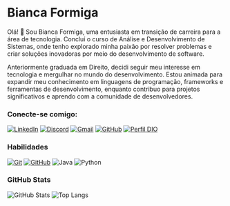 # Bianca Formiga

Olá! 👋 Sou Bianca Formiga, uma entusiasta em transição de carreira para a área de tecnologia. Concluí o curso de Análise e Desenvolvimento de Sistemas, onde tenho explorado minha paixão por resolver problemas e criar soluções inovadoras por meio do desenvolvimento de software.

Anteriormente graduada em Direito, decidi seguir meu interesse em tecnologia e mergulhar no mundo do desenvolvimento. Estou animada para expandir meu conhecimento em linguagens de programação, frameworks e ferramentas de desenvolvimento, enquanto contribuo para projetos significativos e aprendo com a comunidade de desenvolvedores.

###  Conecte-se comigo:

[![LinkedIn](https://img.shields.io/badge/LinkedIn-0077B5?style=for-the-badge&logo=linkedin&logoColor=white)](https://www.linkedin.com/in/bianca-farias-3a662525a/) 
[![Discord](https://img.shields.io/badge/Discord-7289DA?style=for-the-badge&logo=discord&logoColor=white)](https://discord.com/channels/@.biancaformiga/)
[![Gmail](https://img.shields.io/badge/Gmail-333333?style=for-the-badge&logo=gmail&logoColor=red)](mailto:biancaformigaads@gmail.com)
[![GitHub](https://img.shields.io/badge/GitHub-100000?style=for-the-badge&logo=github&logoColor=white)](https://github.com/BiancaFormiga)
[![Perfil DIO](https://img.shields.io/badge/-Meu%20Perfil%20na%20DIO-30A3DC?style=for-the-badge)](https://web.dio.me/users/biancacformiga/)

### Habilidades

[![Git](https://img.shields.io/badge/Git-000?style=for-the-badge&logo=git&logoColor=E94D5F)](https://git-scm.com/doc)
[![GitHub](https://img.shields.io/badge/GitHub-000?style=for-the-badge&logo=github&logoColor=30A3DC)](https://docs.github.com/)
![Java](https://img.shields.io/badge/java-%23ED8B00.svg?style=for-the-badge&logo=openjdk&logoColor=white)
![Python](https://img.shields.io/badge/python-3670A0?style=for-the-badge&logo=python&logoColor=ffdd54)

### GitHub Stats

![GitHub Stats](https://github-readme-stats.vercel.app/api?username=BiancaFormiga&theme=transparent&bg_color=000&border_color=30A3DC&show_icons=true&icon_color=30A3DC&title_color=E94D5F&text_color=FFF)
![Top Langs](https://github-readme-stats-git-masterrstaa-rickstaa.vercel.app/api/top-langs/?username=BiancaFormiga&layout=compact&bg_color=000&border_color=30A3DC&title_color=E94D5F&text_color=FFF)
